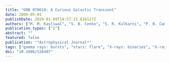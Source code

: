 ```yaml
---
title: "GRB 070610: A Curious Galactic Transient"
date: 2008-05-01
publishDate: 2020-01-09T19:57:15.616127Z
authors: ["M. M. Kasliwal", "S. B. Cenko", "S. R. Kulkarni", "P. B. Cameron", "E. Nakar", "E. O. Ofek", "A. Rau", "A. M. Soderberg", "S. Campana", "J. S. Bloom", "D. A. Perley", "L. K. Pollack", "S. Barthelmy", "J. Cummings", "N. Gehrels", "H. A. Krimm", "C. B. Markwardt", "G. Sato", "P. Chandra", "D. Frail", "D. B. Fox", "P. A. Price", "E. Berger", "S. A. Grebenev", "R. A. Krivonos", "R. A. Sunyaev"]
publication_types: ["2"]
abstract: ""
featured: false
publication: "*Astrophysical Journal*"
tags: ["gamma rays: bursts", "stars: flare", "X-rays: binaries", "X-rays: bursts", "X-rays: individual: Swift J195509.6+261406", "Astrophysics"]
doi: "10.1086/526407"
---
```


